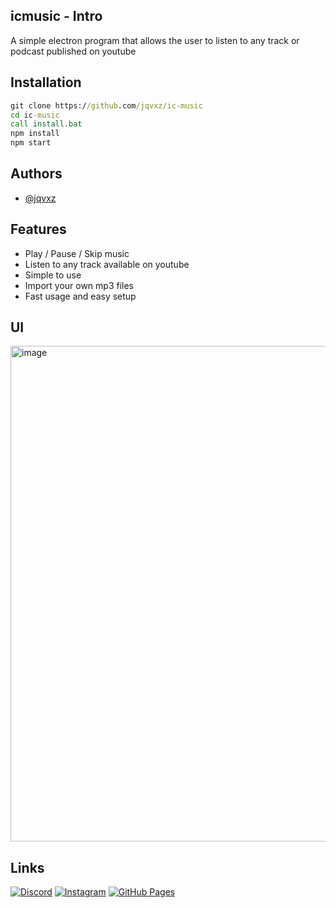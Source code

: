 
## icmusic - Intro

A simple electron program that allows the user to listen to any track or podcast published on youtube


## Installation 

```cmd
git clone https://github.com/jqvxz/ic-music
cd ic-music
call install.bat
npm install
npm start
```


## Authors

- [@jqvxz](https://github.com/jqvxz)


## Features

- Play / Pause / Skip music
- Listen to any track available on youtube
- Simple to use
- Import your own mp3 files
- Fast usage and easy setup

## UI

<img width="1386" height="793" alt="image" src="https://github.com/user-attachments/assets/88216794-45bf-4a5d-b422-6c7972d848ca" />


## Links
[![Discord](https://img.shields.io/badge/Discord-%235865F2.svg?&logo=discord&logoColor=white)](https://discord.gg/enf9WY5pPn)
[![Instagram](https://img.shields.io/badge/Instagram-%23E4405F.svg?logo=Instagram&logoColor=white)](https://www.instagram.com/javon.265/)
[![GitHub Pages](https://img.shields.io/badge/GitHub%20Pages-121013?logo=github&logoColor=white)](https://jqvxz.github.io/web/)
